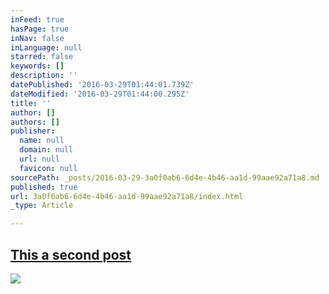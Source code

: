 ```yaml
---
inFeed: true
hasPage: true
inNav: false
inLanguage: null
starred: false
keywords: []
description: ''
datePublished: '2016-03-29T01:44:01.739Z'
dateModified: '2016-03-29T01:44:00.295Z'
title: ''
author: []
authors: []
publisher:
  name: null
  domain: null
  url: null
  favicon: null
sourcePath: _posts/2016-03-29-3a0f0ab6-6d4e-4b46-aa1d-99aae92a71a8.md
published: true
url: 3a0f0ab6-6d4e-4b46-aa1d-99aae92a71a8/index.html
_type: Article

---
```

## [This a second post][0]
![](https://the-grid-user-content.s3-us-west-2.amazonaws.com/854f3a8f-1658-429b-bcd7-6fca7fdbd0c3.jpg)

[0]: http://thenextweb.com/section/tech/